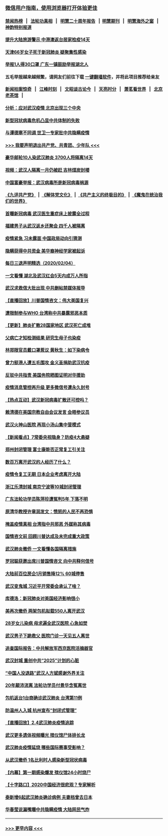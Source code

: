 ### [微信用户指南，使用浏览器打开体验更佳](https://github.com/gfw-breaker/banned-news1/blob/master/indexes/wechat-guide.md?t=0)
#### [禁闻热榜](热点新闻.md?t=0)  &nbsp;&nbsp;|&nbsp;&nbsp; [法轮功真相](https://github.com/gfw-breaker/truth/blob/master/README.md?t=0) &nbsp;&nbsp;|&nbsp;&nbsp; [明慧二十周年报告](https://github.com/gfw-breaker/mh-reports/blob/master/README.md?t=0) &nbsp;&nbsp;|&nbsp;&nbsp;[明慧期刊](https://github.com/gfw-breaker/mh-qikan) &nbsp;&nbsp;|&nbsp;&nbsp; [明慧海外之窗](https://github.com/gfw-breaker/mh-news/blob/master/README.md?t=0) &nbsp;&nbsp;|&nbsp;&nbsp; [神韵特别报道](https://github.com/gfw-breaker/mh-news/blob/master/shenyun.md?t=0)
#### [提升大陆旅游警示 中港澳返台居家检疫14天](../pages/nsc413/n11845862.md?t=02051722) 
#### [天津66岁女子死于新冠肺炎 疑聚集性感染](../pages/nsc413/n11845909.md?t=02051722) 
#### [举报1人得30口罩 广东一镇鼓励举报湖北人](../pages/nsc413/n11845622.md?t=02051722) 
#### 五毛举报越来越频繁，请网友们前往下载 [一键翻墙软件](https://github.com/gfw-breaker/ssr-accounts)，并将此项目推荐给亲友
#### [新闻拍案惊奇](https://github.com/gfw-breaker/banned-news1/blob/master/pages/link4.md) &nbsp;&nbsp;|&nbsp;&nbsp; [江峰时刻](https://github.com/gfw-breaker/banned-news1/blob/master/pages/link4.md) &nbsp;&nbsp;|&nbsp;&nbsp; [文昭谈古论今](https://github.com/gfw-breaker/banned-news1/blob/master/pages/link4.md) &nbsp;&nbsp;|&nbsp;&nbsp; [天亮时分](https://github.com/gfw-breaker/banned-news1/blob/master/pages/link4.md) &nbsp;&nbsp;|&nbsp;&nbsp; [萧茗看世界](https://github.com/gfw-breaker/banned-news1/blob/master/pages/link4.md) &nbsp;&nbsp;|&nbsp;&nbsp; [北京老茶馆](https://github.com/gfw-breaker/banned-news1/blob/master/pages/link4.md) &nbsp;&nbsp;|&nbsp;&nbsp; 
#### [分析：应对武汉疫情 北京出现三个中央](../pages/nsc413/n11845850.md?t=02051722) 
#### [新型冠状病毒危机凸显中共体制的失败](../pages/nsc413/n11844970.md?t=02051722) 
#### [与谭德塞不同调 世卫一专家批中共隐瞒疫情](../pages/nsc413/n11845278.md?t=02051722) 
#### [>>> 我要声明退出共产党、共青团、少年队 <<<](https://github.com/begood0513/goodnews/blob/master/quit/letter.md) 
#### [豪华邮轮10人染武汉肺炎 3700人将隔离14天](../pages/nsc413/n11845543.md?t=02051722) 
#### [视频：武汉人隔离一月仍被赶 吉林煤炭封楼](../pages/nsc413/n11845570.md?t=02051722) 
#### [中国富豪举报：武汉病毒所是新冠病毒祸源](../pages/nsc413/n11844943.md?t=02051722) 
#### [《九评共产党》](https://github.com/begood0513/9ping.md/blob/master/README.md) &nbsp;|&nbsp; [《解体党文化》](../../../../jtdwh.md/blob/master/README.md)  &nbsp;|&nbsp; [《共产主义的终极目的》](../../../../gczydzjmd.md/blob/master/README.md) &nbsp;|&nbsp; [《魔鬼在统治我们的世界》](../../../../mgztzwmdsj.md/blob/master/README.md) 
#### [首曝新冠病毒 武汉医生重症床上披露全过程](../pages/nsc413/n11845150.md?t=02051722) 
#### [福建男子从武汉返乡还聚会 四千人被隔离](../pages/nsc413/n11845352.md?t=02051722) 
#### [疫情紧急 习未露面 中国政局动向引猜测](../pages/nsc413/n11845224.md?t=02051722) 
#### [隐瞒获得中共资金 美华裔神经学家被起诉](../pages/nsc413/n11844879.md?t=02051722) 
#### [每日三退声明精选（2020/02/04）](../pages/nsc413/n11845335.md?t=02051722) 
#### [一文看懂 湖北及武汉红会5天内成万人所指](../pages/nsc413/n11844315.md?t=02051722) 
#### [武汉求救信大批出现 中共删帖禁媒体报导](../pages/nsc413/n11845064.md?t=02051722) 
#### [【直播回放】川普国情咨文：伟大美国复兴](../pages/nsc413/n11842079.md?t=02051722) 
#### [遭限制参与WHO 台湾称中共暴露邪恶本质](../pages/nsc413/n11844351.md?t=02051722) 
#### [【更新】肺炎扩散28国家地区 武汉死亡成堆](../pages/nsc413/n11801312.md?t=02051722) 
#### [父病亡才知检测结果 研究生母子也染疫](../pages/nsc413/n11845059.md?t=02051722) 
#### [林郑限官员戴口罩惹议 黄秋生：如下染病令](../pages/nsc413/n11844529.md?t=02051722) 
#### [曾力挺港人遭五毛围攻 金义圣捐助武汉抗疫](../pages/nsc413/n11844707.md?t=02051722) 
#### [反驳中共指责 美国务院晒图证明对华援助](../pages/nsc413/n11844859.md?t=02051722) 
#### [疫情消息管控再升级 更多微信号遭永久封号](../pages/nsc413/n11844902.md?t=02051722) 
#### [【热点互动】武汉新冠病毒扩散还可控吗？](../pages/nsc413/n11844750.md?t=02051722) 
#### [赖清德在美国宗教自由会议发言 会晤参议员](../pages/nsc413/n11844836.md?t=02051722) 
#### [武汉火神山医院 再现小汤山集中营模式](../pages/nsc413/n11844763.md?t=02051722) 
#### [【新闻看点】7常委央视隐身？防疫4大悬疑](../pages/nsc413/n11844611.md?t=02051722) 
#### [郑州封闭管理 富士康能否正常复工引关注](../pages/nsc413/n11844727.md?t=02051722) 
#### [数百万离开武汉的人经历了什么？](../pages/nsc413/n11844742.md?t=02051722) 
#### [疫情令复工无期  日本企业考虑离开大陆](../pages/nsc413/n11844585.md?t=02051722) 
#### [浙江乐清封城 南京宁波等10城封闭管理](../pages/nsc413/n11844464.md?t=02051722) 
#### [广东法轮功学员陈萍珍遭冤判5年 下落不明](../pages/nsc413/n11844088.md?t=02051722) 
#### [原清华教授许章润发文：愤怒的人民不再恐惧](../pages/nsc413/n11844347.md?t=02051722) 
#### [掩盖疫情真相 台湾指中共邪恶 外媒称其病毒](../pages/nsc413/n11844401.md?t=02051722) 
#### [国情咨文前 回顾川普达成及未完成重大政策](../pages/nsc413/n11844581.md?t=02051722) 
#### [武汉肺炎撤侨 一文看懂各国隔离措施](../pages/nsc413/n11844216.md?t=02051722) 
#### [罗冠聪获邀出席川普国情咨文 向中共释何信号](../pages/nsc413/n11844355.md?t=02051722) 
#### [大陆前百位房企1月销售降12% 60城停售](../pages/nsc413/n11844398.md?t=02051722) 
#### [武汉变鬼城 习近平开常委会承认了啥？](../pages/nsc413/n11844218.md?t=02051722) 
#### [库德洛：新冠肺炎对美国经济影响很小](../pages/nsc413/n11844418.md?t=02051722) 
#### [美再次撤侨 两架包机拟载550人离开武汉](../pages/nsc413/n11844407.md?t=02051722) 
#### [28岁女儿染病 母求遍全武汉医院 心急如焚](../pages/nsc413/n11844302.md?t=02051722) 
#### [武汉男子下跪救父 医院门诊一天见五人离世](../pages/nsc413/n11844073.md?t=02051722) 
#### [追查国际报告：中共解放军西京医院活摘器官](../pages/nsc413/n11838359.md?t=02051722) 
#### [武汉封城 重创中共“2025”计划的心脏](../pages/nsc413/n11843972.md?t=02051722) 
#### [“中国人没退路”武汉人方斌感谢外界关注](../pages/nsc413/n11843517.md?t=02051722) 
#### [20年颠沛流离 法轮功学员付景华含冤离世](../pages/nsc413/n11841986.md?t=02051722) 
#### [包机返台1台商确诊武汉肺炎 台湾第11例](../pages/nsc413/n11844182.md?t=02051722) 
#### [防温州人入城 杭州宣布“封闭式管理”](../pages/nsc413/n11844139.md?t=02051722) 
#### [【直播回放】2.4武汉肺炎疫情追踪](../pages/nsc413/n11844032.md?t=02051722) 
#### [武汉更多遗体视频曝光 殡仪馆尸体排长龙](../pages/nsc413/n11844057.md?t=02051722) 
#### [武汉肺炎疫情延烧 哪些国际赛事受影响？](../pages/nsc413/n11843958.md?t=02051722) 
#### [从武汉撤侨 1名比利时人感染新型冠状病毒](../pages/nsc413/n11843977.md?t=02051722) 
#### [【内幕】第一期感染爆发 殡仪馆24小时烧尸](../pages/nsc413/n11843944.md?t=02051722) 
#### [【十字路口】2020中国经济很悲观？专家解析](../pages/nsc413/n11842696.md?t=02051722) 
#### [泰新增6起武汉肺炎确诊病例 夫妻档曾去日本](../pages/nsc413/n11843900.md?t=02051722) 
#### [华春莹说漏嘴曝中共隐瞒疫情 大陆网民气炸](../pages/nsc413/n11843863.md?t=02051722) 

----
#### [ >>> 更早内容 <<< ](../indexes/nsc413-earlier.md)
